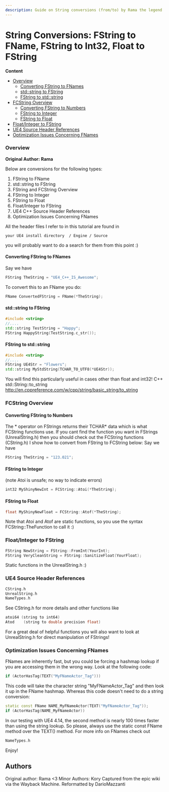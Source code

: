 ```yaml
---
description: Guide on String conversions (from/to) by Rama the legend
---
```


# String Conversions: FString to FName, FString to Int32, Float to FString

**Content**
- [Overview](#overview)
  * [Converting FString to FNames](#converting-fstring-to-fnames)
  * [std::string to FString](#std--string-to-fstring)
  * [FString to std::string](#fstring-to-std--string)
- [FCString Overview](#fcstring-overview)
  * [Converting FString to Numbers](#converting-fstring-to-numbers)
  * [FString to Integer](#fstring-to-integer)
  * [FString to Float](#fstring-to-float)
- [Float/Integer to FString](#float-integer-to-fstring)
- [UE4 Source Header References](#ue4-source-header-references)
- [Optimization Issues Concerning FNames](#optimization-issues-concerning-fnames)

### Overview

**Original Author: Rama**

Below are conversions for the following types:
1. FString to FName
2. std::string to FString
3. FString and FCString Overview
4. FString to Integer
5. FString to Float
6. Float/Integer to FString
7. UE4 C++ Source Header References
8. Optimization Issues Concerning FNames

All the header files I refer to in this tutorial are found in 
```
your UE4 install directory  / Engine / Source
```
you will probably want to do a search for them from this point :) 

#### Converting FString to FNames

Say we have
```cpp
FString TheString = "UE4_C++_IS_Awesome";
```
To convert this to an FName you do:
```cpp
FName ConvertedFString = FName(*TheString);
```

####  std::string to FString

```cpp
#include <string>
//....
std::string TestString = "Happy"; 
FString HappyString(TestString.c_str());
```

####  FString to std::string

```cpp
#include <string>
//....
FString UE4Str = "Flowers";
std::string MyStdString(TCHAR_TO_UTF8(*UE4Str));
```
You will find this particularly useful in cases other than float and int32!
C++ std::String::to_string
http://en.cppreference.com/w/cpp/string/basic_string/to_string

###  FCString Overview

#### Converting FString to Numbers

The * operator on FStrings returns their TCHAR* data which is what FCString functions use.
If you cant find the function you want in FStrings (UnrealString.h) then you should check out the FCString functions (CString.h)
I show how to convert from FString to FCString below:
Say we have
```cpp
FString TheString = "123.021";
```

####  FString to Integer

(note Atoi is unsafe; no way to indicate errors)
```cpp
int32 MyShinyNewInt = FCString::Atoi(*TheString);
```

####  FString to Float

```cpp
float MyShinyNewFloat = FCString::Atof(*TheString);
```
Note that Atoi and Atof are static functions, so you use the syntax FCString::TheFunction to call it :)

###  Float/Integer to FString

```cpp
FString NewString = FString::FromInt(YourInt);
FString VeryCleanString = FString::SanitizeFloat(YourFloat);
```
Static functions in the UnrealString.h :)

###  UE4 Source Header References

```cpp
CString.h
UnrealString.h
NameTypes.h
```
See CString.h for more details and other functions like
```cpp
atoi64 (string to int64)
Atod	(string to double precision float)
```
For a great deal of helpful functions you will also want to look at
UnrealString.h for direct manipulation of FStrings!

###  Optimization Issues Concerning FNames

FNames are inherently fast, but you could be forcing a hashmap lookup if you are accessing them in the wrong way. Look at the following code:
```cpp
if (ActorHasTag(TEXT("MyFNameActor_Tag")))
```
This code will take the character string "MyFNameActor_Tag" and then look it up in the FName hashmap.
Whereas this code doesn't need to do a string conversion:
```cpp
static const FName NAME_MyFNameActor(TEXT("MyFNameActor_Tag"));
if (ActorHasTag(NAME_MyFNameActor))
```
In our testing with UE4 4.14, the second method is nearly 100 times faster than using the string lookup. So please, always use the static const FName method over the TEXT() method.
For more info on FNames check out
```cpp
NameTypes.h
```
Enjoy!

## Authors

Original author: Rama &lt;3
Minor Authors: Kory
Captured from the epic wiki via the Wayback Machine. Reformatted by DarioMazzanti

